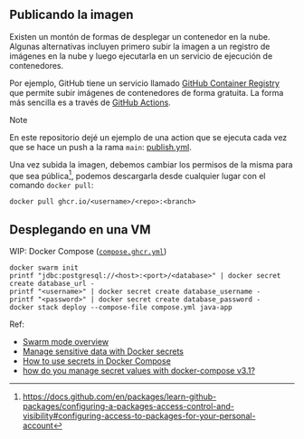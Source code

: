 ## Publicando la imagen

Existen un montón de formas de desplegar un contenedor en la nube. Algunas alternativas incluyen primero subir la imagen
a un registro de imágenes en la nube y luego ejecutarla en un servicio de ejecución de contenedores.

Por ejemplo, GitHub tiene un servicio llamado [GitHub Container Registry] que permite subir imágenes de contenedores
de forma gratuita. La forma más sencilla es a través de [GitHub Actions].

> [!NOTE]
> En este repositorio dejé un ejemplo de una action que se ejecuta cada vez que se hace un push a la rama `main`:
> [publish.yml](./.github/workflows/publish.yml).

Una vez subida la imagen, debemos cambiar los permisos de la misma para que sea pública[^1], podemos descargarla
desde cualquier lugar con el comando `docker pull`:

```shell
docker pull ghcr.io/<username>/<repo>:<branch>
```

## Desplegando en una VM

WIP: Docker Compose ([`compose.ghcr.yml`](./compose.ghcr.yml))

```
docker swarm init
printf "jdbc:postgresql://<host>:<port>/<database>" | docker secret create database_url -
printf "<username>" | docker secret create database_username -
printf "<password>" | docker secret create database_password -
docker stack deploy --compose-file compose.yml java-app
```

Ref:
- [Swarm mode overview](https://docs.docker.com/engine/swarm/)
- [Manage sensitive data with Docker secrets](https://docs.docker.com/engine/swarm/secrets/)
- [How to use secrets in Docker Compose](https://docs.docker.com/compose/use-secrets/)
- [how do you manage secret values with docker-compose v3.1?](https://stackoverflow.com/a/42151570)

[GitHub Container Registry]: https://docs.github.com/en/packages/working-with-a-github-packages-registry/working-with-the-container-registry
[GitHub Actions]: https://docs.github.com/en/actions/learn-github-actions/understanding-github-actions

[^1]: https://docs.github.com/en/packages/learn-github-packages/configuring-a-packages-access-control-and-visibility#configuring-access-to-packages-for-your-personal-account
